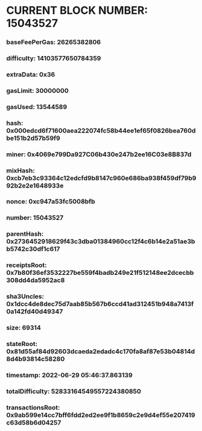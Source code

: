 # CURRENT BLOCK NUMBER: 15043527

### baseFeePerGas: 26265382806
### difficulty: 14103577650784359
### extraData: 0x36
### gasLimit: 30000000
### gasUsed: 13544589
### hash: 0x000edcd6f71600aea222074fc58b44ee1ef65f0826bea760dbe151b2d57b59f9
### miner: 0x4069e799Da927C06b430e247b2ee16C03e8B837d
### mixHash: 0xcb7eb3c93364c12edcfd9b8147c960e686ba938f459df79b992b2e2e1648933e
### nonce: 0xc947a53fc5008bfb
### number: 15043527
### parentHash: 0x2736452918629f43c3dba01384960cc12f4c6b14e2a51ae3bb5742c30df1c617
### receiptsRoot: 0x7b80f36ef3532227be559f4badb249e21f512148ee2dcecbb308dd4da5952ac8
### sha3Uncles: 0x1dcc4de8dec75d7aab85b567b6ccd41ad312451b948a7413f0a142fd40d49347
### size: 69314
### stateRoot: 0x81d55af84d92603dcaeda2edadc4c170fa8af87e53b04814d8d4b93814c58280
### timestamp: 2022-06-29 05:46:37.863139
### totalDifficulty: 52833164549557224380850
### transactionsRoot: 0x9ab599e14cc7bff6fdd2ed2ee9f1b8659c2e9d4ef55e207419c63d58b6d04257
